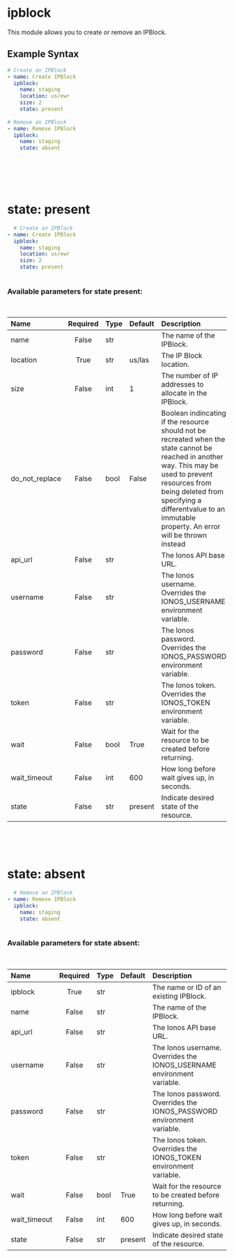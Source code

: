 # ipblock

This module allows you to create or remove an IPBlock.

## Example Syntax


```yaml
# Create an IPBlock
- name: Create IPBlock
  ipblock:
    name: staging
    location: us/ewr
    size: 2
    state: present
  
# Remove an IPBlock
- name: Remove IPBlock
  ipblock:
    name: staging
    state: absent
  
```
&nbsp;

&nbsp;

# state: **present**
```yaml
  # Create an IPBlock
- name: Create IPBlock
  ipblock:
    name: staging
    location: us/ewr
    size: 2
    state: present
  
```
### Available parameters for state **present**:
&nbsp;

  | Name | Required | Type | Default | Description |
  | :--- | :---: | :--- | :--- | :--- |
  | name | False | str |  | The name of the IPBlock. |
  | location | True | str | us/las | The IP Block location. |
  | size | False | int | 1 | The number of IP addresses to allocate in the IPBlock. |
  | do_not_replace | False | bool | False | Boolean indincating if the resource should not be recreated when the state cannot be reached in another way. This may be used to prevent resources from being deleted from specifying a differentvalue to an immutable property. An error will be thrown instead |
  | api_url | False | str |  | The Ionos API base URL. |
  | username | False | str |  | The Ionos username. Overrides the IONOS_USERNAME environment variable. |
  | password | False | str |  | The Ionos password. Overrides the IONOS_PASSWORD environment variable. |
  | token | False | str |  | The Ionos token. Overrides the IONOS_TOKEN environment variable. |
  | wait | False | bool | True | Wait for the resource to be created before returning. |
  | wait_timeout | False | int | 600 | How long before wait gives up, in seconds. |
  | state | False | str | present | Indicate desired state of the resource. |

&nbsp;

&nbsp;
# state: **absent**
```yaml
  # Remove an IPBlock
- name: Remove IPBlock
  ipblock:
    name: staging
    state: absent
  
```
### Available parameters for state **absent**:
&nbsp;

  | Name | Required | Type | Default | Description |
  | :--- | :---: | :--- | :--- | :--- |
  | ipblock | True | str |  | The name or ID of an existing IPBlock. |
  | name | False | str |  | The name of the IPBlock. |
  | api_url | False | str |  | The Ionos API base URL. |
  | username | False | str |  | The Ionos username. Overrides the IONOS_USERNAME environment variable. |
  | password | False | str |  | The Ionos password. Overrides the IONOS_PASSWORD environment variable. |
  | token | False | str |  | The Ionos token. Overrides the IONOS_TOKEN environment variable. |
  | wait | False | bool | True | Wait for the resource to be created before returning. |
  | wait_timeout | False | int | 600 | How long before wait gives up, in seconds. |
  | state | False | str | present | Indicate desired state of the resource. |

&nbsp;

&nbsp;
